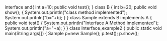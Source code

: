 interface and{
    int a=10;
    public void test();
}
class B
{
    int b=20;
    public void show();
    {
        System.out.println("class method implemented");
        System.out.pritnln("b="+b);
    }
}
class Sample extends B implements A
{
    public void test()
    {
        System.out.println("Interface A Method implemented");
        System.out.println("a="+a);
    }
}
class Interface_example2
{
    public static void main(String args[])
    {
        Sample p=new Sample();
        p.test();
        p.show();
